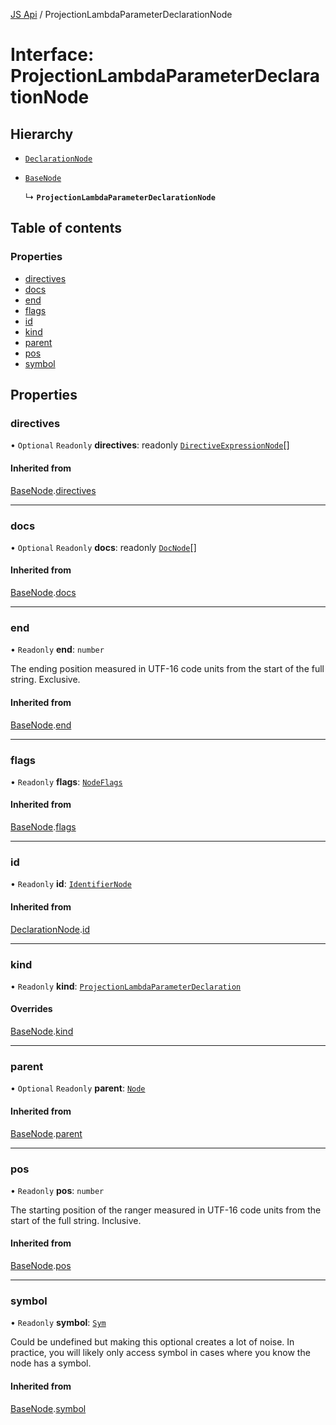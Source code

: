 [JS Api](../index.md) / ProjectionLambdaParameterDeclarationNode

# Interface: ProjectionLambdaParameterDeclarationNode

## Hierarchy

- [`DeclarationNode`](DeclarationNode.md)

- [`BaseNode`](BaseNode.md)

  ↳ **`ProjectionLambdaParameterDeclarationNode`**

## Table of contents

### Properties

- [directives](ProjectionLambdaParameterDeclarationNode.md#directives)
- [docs](ProjectionLambdaParameterDeclarationNode.md#docs)
- [end](ProjectionLambdaParameterDeclarationNode.md#end)
- [flags](ProjectionLambdaParameterDeclarationNode.md#flags)
- [id](ProjectionLambdaParameterDeclarationNode.md#id)
- [kind](ProjectionLambdaParameterDeclarationNode.md#kind)
- [parent](ProjectionLambdaParameterDeclarationNode.md#parent)
- [pos](ProjectionLambdaParameterDeclarationNode.md#pos)
- [symbol](ProjectionLambdaParameterDeclarationNode.md#symbol)

## Properties

### directives

• `Optional` `Readonly` **directives**: readonly [`DirectiveExpressionNode`](DirectiveExpressionNode.md)[]

#### Inherited from

[BaseNode](BaseNode.md).[directives](BaseNode.md#directives)

___

### docs

• `Optional` `Readonly` **docs**: readonly [`DocNode`](DocNode.md)[]

#### Inherited from

[BaseNode](BaseNode.md).[docs](BaseNode.md#docs)

___

### end

• `Readonly` **end**: `number`

The ending position measured in UTF-16 code units from the start of the
full string. Exclusive.

#### Inherited from

[BaseNode](BaseNode.md).[end](BaseNode.md#end)

___

### flags

• `Readonly` **flags**: [`NodeFlags`](../enums/NodeFlags.md)

#### Inherited from

[BaseNode](BaseNode.md).[flags](BaseNode.md#flags)

___

### id

• `Readonly` **id**: [`IdentifierNode`](IdentifierNode.md)

#### Inherited from

[DeclarationNode](DeclarationNode.md).[id](DeclarationNode.md#id)

___

### kind

• `Readonly` **kind**: [`ProjectionLambdaParameterDeclaration`](../enums/SyntaxKind.md#projectionlambdaparameterdeclaration)

#### Overrides

[BaseNode](BaseNode.md).[kind](BaseNode.md#kind)

___

### parent

• `Optional` `Readonly` **parent**: [`Node`](../index.md#node)

#### Inherited from

[BaseNode](BaseNode.md).[parent](BaseNode.md#parent)

___

### pos

• `Readonly` **pos**: `number`

The starting position of the ranger measured in UTF-16 code units from the
start of the full string. Inclusive.

#### Inherited from

[BaseNode](BaseNode.md).[pos](BaseNode.md#pos)

___

### symbol

• `Readonly` **symbol**: [`Sym`](Sym.md)

Could be undefined but making this optional creates a lot of noise. In practice,
you will likely only access symbol in cases where you know the node has a symbol.

#### Inherited from

[BaseNode](BaseNode.md).[symbol](BaseNode.md#symbol)
